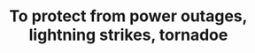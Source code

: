 ---
layout: all-exams
title: "To protect from power outages, lightning strikes, tornadoe"
blurb: "An AWS Region uses multiple data centers with a significant distance between them. An AWS Region is built with protection against these types of incidents"
quid: 138
---